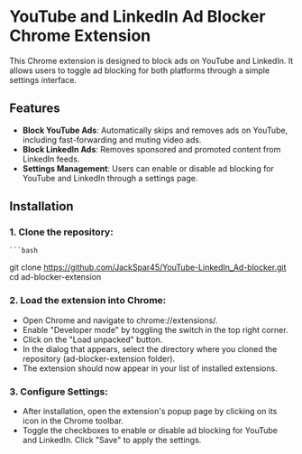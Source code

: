 # YouTube and LinkedIn Ad Blocker Chrome Extension

This Chrome extension is designed to block ads on YouTube and LinkedIn. It allows users to toggle ad blocking for both platforms through a simple settings interface.

## Features

- **Block YouTube Ads**: Automatically skips and removes ads on YouTube, including fast-forwarding and muting video ads.
- **Block LinkedIn Ads**: Removes sponsored and promoted content from LinkedIn feeds.
- **Settings Management**: Users can enable or disable ad blocking for YouTube and LinkedIn through a settings page.

## Installation

### 1. Clone the repository:
   
    ```bash
   git clone https://github.com/JackSpar45/YouTube-LinkedIn_Ad-blocker.git
   cd ad-blocker-extension

### 2. Load the extension into Chrome:

  - Open Chrome and navigate to chrome://extensions/.
  - Enable "Developer mode" by toggling the switch in the top right corner.
  - Click on the "Load unpacked" button.
  - In the dialog that appears, select the directory where you cloned the repository (ad-blocker-extension folder).
  - The extension should now appear in your list of installed extensions.
  
### 3. Configure Settings:

  - After installation, open the extension's popup page by clicking on its icon in the Chrome toolbar.
  - Toggle the checkboxes to enable or disable ad blocking for YouTube and LinkedIn.
Click "Save" to apply the settings.
